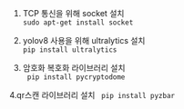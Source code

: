 1. TCP 통신을 위해 socket 설치     
  ```sudo apt-get install socket ```   
         
2. yolov8 사용을 위해 ultralytics 설치       
  ``` pip install ultralytics ```      

3. 암호화 복호화 라이브러리 설치        
  ``` pip install pycryptodome```

4.qr스캔 라이브러리 설치
 ``` pip install pyzbar```

